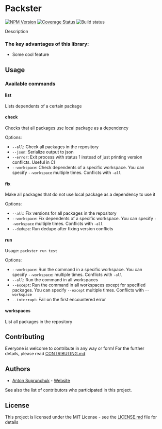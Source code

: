 # Packster

<a href='https://www.npmjs.com/package/js-merkle' target='_blank'><img src='https://img.shields.io/npm/v/js-merkle' alt='NPM Version' /></a>
<a href='https://coveralls.io/github/antouhou/js-merkle?branch=refs/tags/v0.1.2'><img src='https://coveralls.io/repos/github/antouhou/js-merkle/badge.svg?branch=refs/tags/v0.1.2' alt='Coverage Status' /></a>
<img src='https://github.com/antouhou/js-merkle/workflows/Build%20and%20test/badge.svg' alt="Build status" />

Description

### The key advantages of this library:

- Some cool feature

## Usage

### Available commands

#### list

Lists dependents of a certain package

#### check

Checks that all packages use local package as a dependency

Options:

- `--all`: Check all packages in the repository
- `--json`: Serialize output to json
- `--error`: Exit process with status 1 instead of just printing version conflicts.
Useful in CI
- `--workspace`: Check dependents of a specific workspace. You can specify
`--workspace` multiple times. Conflicts with `-all`

#### fix

Make all packages that do not use local package as a dependency to use it

Options:

- `--all`: Fix versions for all packages in the repository
- `--workspace`: Fix dependents of a specific workspace. You can specify
  `--workspace` multiple times. Conflicts with `-all`
- `--dedupe`: Run dedupe after fixing version conflicts

#### run

Usage: `packster run test`

Options: 

- `--workspace`: Run the command in a specific workspace. You can specify
  `--workspace`: multiple times. Conflicts with `-all`
- `--all`: Run the command in all workspaces
- `--except`: Run the command in all workspaces except for specified packages. 
You can specify `--except` multiple times. Conflicts with `--workspace`
- `--interrupt`: Fail on the first encountered error 

#### workspaces

List all packages in the repository

#### 

## Contributing

Everyone is welcome to contribute in any way or form! For the further details, please read [CONTRIBUTING.md](./CONTRIBUTING.md)

## Authors
- [Anton Suprunchuk](https://github.com/antouhou) - [Website](https://antouhou.com)

See also the list of contributors who participated in this project.

## License

This project is licensed under the MIT License - see the [LICENSE.md](./LICENSE.md) file for details
